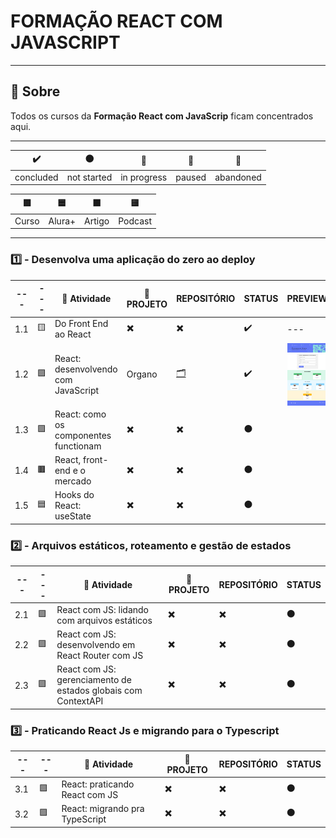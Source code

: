 # FORMAÇÃO REACT COM JAVASCRIPT

---

## 📌 Sobre
  Todos os cursos da **Formação React com JavaScrip** ficam concentrados aqui.

---

| ✔️ | ⚫ | 🔵 | 🔶 | 🔴 | 
| --- | --- | --- | --- | --- |
| concluded | not started | in progress | paused | abandoned |

| 🟪 | 🟦 | 🟫  | 🟨 |
| --- | --- | --- | --- |
| Curso | Alura+ | Artigo | Podcast |

---

### 1️⃣ - Desenvolva uma aplicação do zero ao deploy

| --- | --- | 📘 Atividade | 🔗 PROJETO | REPOSITÓRIO | STATUS | PREVIEW |
| --- | --- | --- | --- | --- | --- | --- |
| 1.1 | 🟨 | Do Front End ao React | ✖️ | ✖️ | ✔️ | --- | 
| 1.2 | 🟪 | React: desenvolvendo com JavaScript | Organo | [🗂️](./desenvolvendoComJS/) | ✔️ |  <img align="center" alt="Miniatura da imagem do projeto" height="100" width="100" src="../.github/preview-organo.png">
| 1.3 | 🟪 | React: como os componentes functionam | ✖️ | ✖️ | ⚫ |
| 1.4 | 🟫 | React, front-end e o mercado | ✖️ | ✖️ | ⚫ |
| 1.5 | 🟦 | Hooks do React: useState | ✖️ | ✖️ | ⚫ |


### 2️⃣ - Arquivos estáticos, roteamento e gestão de estados

| --- | --- | 📘 Atividade | 🔗 PROJETO | REPOSITÓRIO | STATUS |
| --- | --- | --- | --- | --- | --- |
| 2.1 | 🟪 | React com JS: lidando com arquivos estáticos | ✖️ | ✖️ | ⚫ |
| 2.2 | 🟪 | React com JS: desenvolvendo em React Router com JS | ✖️ | ✖️ | ⚫ |
| 2.3 | 🟪 | React com JS: gerenciamento de estados globais com ContextAPI | ✖️ | ✖️ | ⚫ |


### 3️⃣ - Praticando React Js e migrando para o Typescript

| --- | --- | 📘 Atividade | 🔗 PROJETO | REPOSITÓRIO | STATUS |
| --- | --- | --- | --- | --- | --- |
| 3.1 | 🟪 | React: praticando React com JS | ✖️ | ✖️ | ⚫ |
| 3.2 | 🟪 | React: migrando pra TypeScript | ✖️ | ✖️ | ⚫ |
